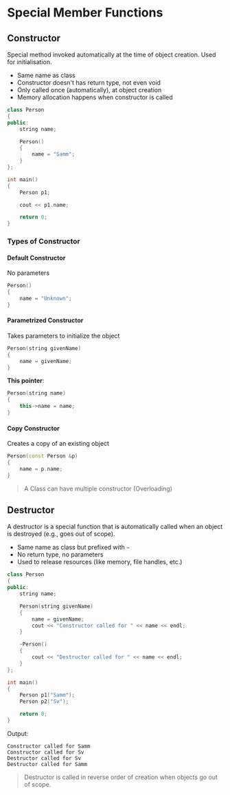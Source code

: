 # Special Member Functions

## Constructor

Special method invoked automatically at the time of object creation. Used for initialisation.

- Same name as class
- Constructor doesn't has return type, not even void
- Only called once (automatically), at object creation
- Memory allocation happens when constructor is called

```cpp
class Person
{
public:
    string name;

    Person()
    {
        name = "Samm";
    }
};

int main()
{
    Person p1;

    cout << p1.name;

    return 0;
}

```

### Types of Constructor

#### Default Constructor

No parameters

```cpp
Person() 
{
    name = "Unknown";
}

```

#### Parametrized Constructor

Takes parameters to initialize the object

```cpp
Person(string givenName) 
{
    name = givenName;
}

```

**This pointer**:

```cpp
Person(string name)
{
    this->name = name;
}

```

#### Copy Constructor

Creates a copy of an existing object

```cpp
Person(const Person &p) 
{
    name = p.name;
}

```

> A Class can have multiple constructor (Overloading)

## Destructor

A destructor is a special function that is automatically called when an object is destroyed (e.g., goes out of scope).

- Same name as class but prefixed with `~`
- No return type, no parameters
- Used to release resources (like memory, file handles, etc.)

```cpp
class Person
{
public:
    string name;

    Person(string givenName)
    {
        name = givenName;
        cout << "Constructor called for " << name << endl;
    }

    ~Person()
    {
        cout << "Destructor called for " << name << endl;
    }
};

int main()
{
    Person p1("Samm");
    Person p2("Sv");

    return 0;
}
```

Output:

```
Constructor called for Samm
Constructor called for Sv
Destructor called for Sv
Destructor called for Samm
```

> Destructor is called in reverse order of creation when objects go out of scope.